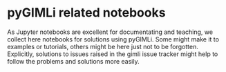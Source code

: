 # pyGIMLi related notebooks

As Jupyter notebooks are excellent for documentating and teaching, we collect here notebooks for solutions using pyGIMLi. Some might make it to examples or tutorials, others might be here just not to be forgotten. Explicitly, solutions to issues raised in the gimli issue tracker might help to follow the problems and solutions more easily.
